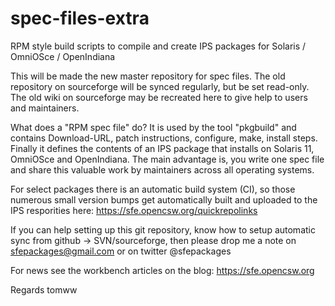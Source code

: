 # spec-files-extra
RPM style build scripts to compile and create IPS packages for Solaris / OmniOSce / OpenIndiana

This will be made the new master repository for spec files. The old repository on sourceforge will be synced regularly, but be set read-only.
The old wiki on sourceforge may be recreated here to give help to users and maintainers.

What does a "RPM spec file" do? It is used by the tool "pkgbuild" and contains Download-URL, patch instructions, configure, make, install steps. Finally it defines the contents of an IPS package that installs on Solaris 11, OmniOSce and OpenIndiana.
The main advantage is, you write one spec file and share this valuable work by maintainers across all operating systems.

For select packages there is an automatic build system (CI), so those numerous small version bumps get automatically built and uploaded to the IPS resporities here: https://sfe.opencsw.org/quickrepolinks

If you can help setting up this git repository, know how to setup automatic sync from github -> SVN/sourceforge, then please drop me a note on sfepackages@gmail.com or on twitter @sfepackages

For news see the workbench articles on the blog: https://sfe.opencsw.org

Regards
tomww
